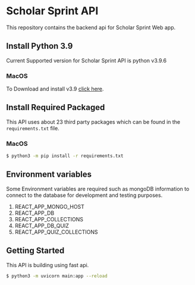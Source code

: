 # Scholar Sprint API

This repository contains the backend api for Scholar Sprint Web app.

## Install Python 3.9

Current Supported version for Scholar Sprint API is python v3.9.6

### MacOS
To Download and install v3.9 [click here](https://www.python.org/downloads/macos/).

## Install Required Packaged

This API uses about 23 third party packages which can be found in the `requirements.txt` file.

### MacOS

```bash 
$ python3 -m pip install -r requirements.txt
```

## Environment variables

Some Environment variables are required such as mongoDB information to connect to the database for development and testing purposes.

1. REACT_APP_MONGO_HOST
2. REACT_APP_DB
3. REACT_APP_COLLECTIONS
4. REACT_APP_DB_QUIZ
5. REACT_APP_QUIZ_COLLECTIONS

## Getting Started

This API is building using fast api.

```bash
$ python3 -m uvicorn main:app --reload
```